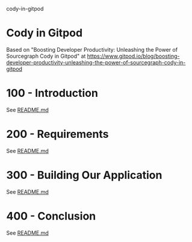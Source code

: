 cody-in-gitpod
# Cody in Gitpod

Based on "Boosting Developer Productivity: Unleashing the Power of Sourcegraph Cody in Gitpod" at https://www.gitpod.io/blog/boosting-developer-productivity-unleashing-the-power-of-sourcegraph-cody-in-gitpod

# 100 - Introduction

See [README.md](./100/README.md)

# 200 - Requirements

See [README.md](./200/README.md)

# 300 - Building Our Application

See [README.md](./300/README.md)

# 400 - Conclusion

See [README.md](./400/README.md)
